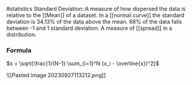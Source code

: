 #statistics 
Standard Deviation::A measure of how dispersed the data is relative to the [[Mean]] of a dataset. In a [[normal curve]] the standard deviation is 34.13% of the data above the mean. 68% of the data falls between -1 and 1 standard deviation. A measure of [[spread]] in a distribution.

### Formula
$s = \sqrt{\frac{1}{N-1} \sum_{i=1}^N (x_i - \overline{x})^2}$

![[Pasted image 20230927113212.png]]